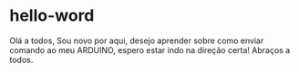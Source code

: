 # hello-word

Olá a todos,
Sou novo por aqui, desejo aprender sobre como enviar comando ao meu ARDUINO, espero estar indo na direção certa!
Abraços a todos.
